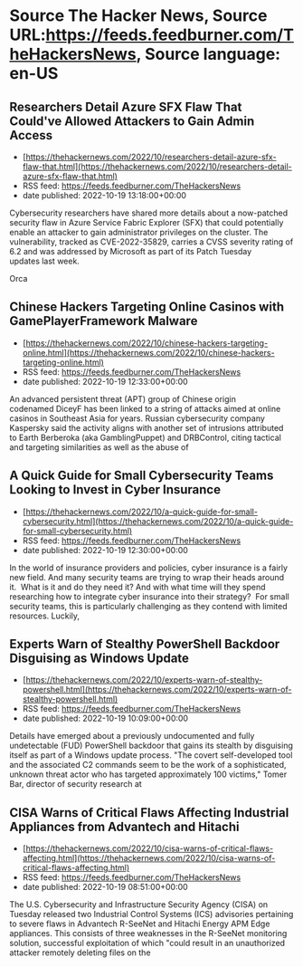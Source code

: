 # Source The Hacker News, Source URL:https://feeds.feedburner.com/TheHackersNews, Source language: en-US

## Researchers Detail Azure SFX Flaw That Could've Allowed Attackers to Gain Admin Access
 - [https://thehackernews.com/2022/10/researchers-detail-azure-sfx-flaw-that.html](https://thehackernews.com/2022/10/researchers-detail-azure-sfx-flaw-that.html)
 - RSS feed: https://feeds.feedburner.com/TheHackersNews
 - date published: 2022-10-19 13:18:00+00:00

Cybersecurity researchers have shared more details about a now-patched security flaw in Azure Service Fabric Explorer (SFX) that could potentially enable an attacker to gain administrator privileges on the cluster.
The vulnerability, tracked as CVE-2022-35829, carries a CVSS severity rating of 6.2 and was addressed by Microsoft as part of its Patch Tuesday updates last week.
<!--adsense-->
Orca

## Chinese Hackers Targeting Online Casinos with GamePlayerFramework Malware
 - [https://thehackernews.com/2022/10/chinese-hackers-targeting-online.html](https://thehackernews.com/2022/10/chinese-hackers-targeting-online.html)
 - RSS feed: https://feeds.feedburner.com/TheHackersNews
 - date published: 2022-10-19 12:33:00+00:00

An advanced persistent threat (APT) group of Chinese origin codenamed DiceyF has been linked to a string of attacks aimed at online casinos in Southeast Asia for years.
Russian cybersecurity company Kaspersky said the activity aligns with another set of intrusions attributed to Earth Berberoka (aka GamblingPuppet) and DRBControl, citing tactical and targeting similarities as well as the abuse of

## A Quick Guide for Small Cybersecurity Teams Looking to Invest in Cyber Insurance
 - [https://thehackernews.com/2022/10/a-quick-guide-for-small-cybersecurity.html](https://thehackernews.com/2022/10/a-quick-guide-for-small-cybersecurity.html)
 - RSS feed: https://feeds.feedburner.com/TheHackersNews
 - date published: 2022-10-19 12:30:00+00:00

In the world of insurance providers and policies, cyber insurance is a fairly new field. And many security teams are trying to wrap their heads around it. 
What is it and do they need it? And with what time will they spend researching how to integrate cyber insurance into their strategy? 
For small security teams, this is particularly challenging as they contend with limited resources.
Luckily,

## Experts Warn of Stealthy PowerShell Backdoor Disguising as Windows Update
 - [https://thehackernews.com/2022/10/experts-warn-of-stealthy-powershell.html](https://thehackernews.com/2022/10/experts-warn-of-stealthy-powershell.html)
 - RSS feed: https://feeds.feedburner.com/TheHackersNews
 - date published: 2022-10-19 10:09:00+00:00

Details have emerged about a previously undocumented and fully undetectable (FUD) PowerShell backdoor that gains its stealth by disguising itself as part of a Windows update process.
"The covert self-developed tool and the associated C2 commands seem to be the work of a sophisticated, unknown threat actor who has targeted approximately 100 victims," Tomer Bar, director of security research at

## CISA Warns of Critical Flaws Affecting Industrial Appliances from Advantech and Hitachi
 - [https://thehackernews.com/2022/10/cisa-warns-of-critical-flaws-affecting.html](https://thehackernews.com/2022/10/cisa-warns-of-critical-flaws-affecting.html)
 - RSS feed: https://feeds.feedburner.com/TheHackersNews
 - date published: 2022-10-19 08:51:00+00:00

The U.S. Cybersecurity and Infrastructure Security Agency (CISA) on Tuesday released two Industrial Control Systems (ICS) advisories pertaining to severe flaws in Advantech R-SeeNet and Hitachi Energy APM Edge appliances.
This consists of three weaknesses in the R-SeeNet monitoring solution, successful exploitation of which "could result in an unauthorized attacker remotely deleting files on the
